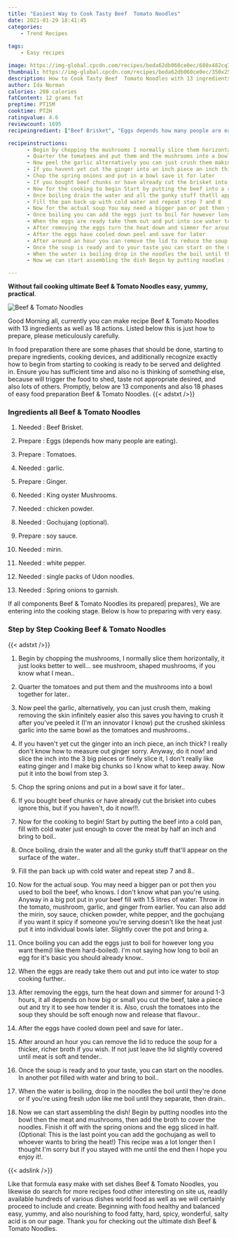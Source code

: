 ```yaml
---
title: "Easiest Way to Cook Tasty Beef  Tomato Noodles"
date: 2021-01-29 18:41:45
categories:
    - Trend Recipes
    
tags:
    - Easy recipes

image: https://img-global.cpcdn.com/recipes/beda62db060ce0ec/680x482cq70/beef-tomato-noodles-recipe-main-photo.jpg
thumbnail: https://img-global.cpcdn.com/recipes/beda62db060ce0ec/350x250cq70/beef-tomato-noodles-recipe-main-photo.jpg
description: How to Cook Tasty Beef  Tomato Noodles with 13 ingredients and 18 stages of easy cooking.
author: Ida Norman
calories: 208 calories
fatContent: 12 grams fat
preptime: PT15M
cooktime: PT2H
ratingvalue: 4.6
reviewcount: 1695
recipeingredient: ["Beef Brisket", "Eggs depends how many people are eating", "Tomatoes", "garlic", "Ginger", "King oyster Mushrooms", "chicken powder", "Gochujang optional", "soy sauce", "mirin", "white pepper", "single packs of Udon noodles", "Spring onions to garnish"]

recipeinstructions: 
      - Begin by chopping the mushrooms I normally slice them horizontally it just looks better to well see mushroom shaped mushrooms if you know what I mean 
      - Quarter the tomatoes and put them and the mushrooms into a bowl together for later 
      - Now peel the garlic alternatively you can just crush them making removing the skin infinitely easier also this saves you having to crush it after youve peeled it Im an innovator I know put the crushed skinless garlic into the same bowl as the tomatoes and mushrooms 
      - If you havent yet cut the ginger into an inch piece an inch thick I really dont know how to measure out ginger sorry Anyway do it now and slice the inch into the 3 big pieces or finely slice it I dont really like eating ginger and I make big chunks so I know what to keep away Now put it into the bowl from step 3 
      - Chop the spring onions and put in a bowl save it for later 
      - If you bought beef chunks or have already cut the brisket into cubes ignore this but if you havent do it now 
      - Now for the cooking to begin Start by putting the beef into a cold pan fill with cold water just enough to cover the meat by half an inch and bring to boil 
      - Once boiling drain the water and all the gunky stuff thatll appear on the surface of the water 
      - Fill the pan back up with cold water and repeat step 7 and 8 
      - Now for the actual soup You may need a bigger pan or pot then you used to boil the beef who knows I dont know what pan youre using Anyway in a big pot put in your beef fill with 15 litres of water Throw in the tomato mushroom garlic and ginger from earlier You can also add the mirin soy sauce chicken powder white pepper and the gochujang if you want it spicy if someone youre serving doesnt like the heat just put it into individual bowls later Slightly cover the pot and bring a 
      - Once boiling you can add the eggs just to boil for however long you want themI like them hardboiled Im not saying how long to boil an egg for its basic you should already know 
      - When the eggs are ready take them out and put into ice water to stop cooking further 
      - After removing the eggs turn the heat down and simmer for around 13 hours it all depends on how big or small you cut the beef take a piece out and try it to see how tender it is Also crush the tomatoes into the soup they should be soft enough now and release that flavour 
      - After the eggs have cooled down peel and save for later 
      - After around an hour you can remove the lid to reduce the soup for a thicker richer broth if you wish If not just leave the lid slightly covered until meat is soft and tender 
      - Once the soup is ready and to your taste you can start on the noodles In another pot filled with water and bring to boil 
      - When the water is boiling drop in the noodles the boil until theyre done or if youre using fresh udon like me boil until they separate then drain 
      - Now we can start assembling the dish Begin by putting noodles into the bowl then the meat and mushrooms then add the broth to cover the noodles Finish it off with the spring onions and the egg sliced in half Optional This is the last point you can add the gochujang as well to whoever wants to bring the heat This recipe was a lot longer then I thought Im sorry but if you stayed with me until the end then I hope you enjoy it

---
```




**Without fail cooking ultimate Beef &amp; Tomato Noodles easy, yummy, practical**. 


![Beef &amp; Tomato Noodles](https://img-global.cpcdn.com/recipes/beda62db060ce0ec/680x482cq70/beef-tomato-noodles-recipe-main-photo.jpg "Beef &amp; Tomato Noodles")




Good Morning all, currently you can make recipe Beef &amp; Tomato Noodles with 13 ingredients as well as 18 actions. Listed below this is just how to prepare, please meticulously carefully.

In food preparation there are some phases that should be done, starting to prepare ingredients, cooking devices, and additionally recognize exactly how to begin from starting to cooking is ready to be served and delighted in. Ensure you has sufficient time and also no is thinking of something else, because will trigger the food to shed, taste not appropriate desired, and also lots of others. Promptly, below are 13 components and also 18 phases of easy food preparation Beef &amp; Tomato Noodles.
{{< adstxt />}}

### Ingredients all Beef &amp; Tomato Noodles


1. Needed  : Beef Brisket.

1. Prepare  : Eggs (depends how many people are eating).

1. Prepare  : Tomatoes.

1. Needed  : garlic.

1. Prepare  : Ginger.

1. Needed  : King oyster Mushrooms.

1. Needed  : chicken powder.

1. Needed  : Gochujang (optional).

1. Prepare  : soy sauce.

1. Needed  : mirin.

1. Needed  : white pepper.

1. Needed  : single packs of Udon noodles.

1. Needed  : Spring onions to garnish.



If all components Beef &amp; Tomato Noodles its prepared| prepares}, We are entering into the cooking stage. Below is how to preparing with very easy.

### Step by Step Cooking Beef &amp; Tomato Noodles

{{< adstxt />}}


1. Begin by chopping the mushrooms, I normally slice them horizontally, it just looks better to well... see mushroom, shaped mushrooms, if you know what I mean..



1. Quarter the tomatoes and put them and the mushrooms into a bowl together for later..



1. Now peel the garlic, alternatively, you can just crush them, making removing the skin infinitely easier also this saves you having to crush it after you&#39;ve peeled it (I&#39;m an innovator I know) put the crushed skinless garlic into the same bowl as the tomatoes and mushrooms..



1. If you haven&#39;t yet cut the ginger into an inch piece, an inch thick? I really don&#39;t know how to measure out ginger sorry. Anyway, do it now! and slice the inch into the 3 big pieces or finely slice it, I don&#39;t really like eating ginger and I make big chunks so I know what to keep away. Now put it into the bowl from step 3.



1. Chop the spring onions and put in a bowl save it for later..



1. If you bought beef chunks or have already cut the brisket into cubes ignore this, but if you haven&#39;t, do it now!!!.



1. Now for the cooking to begin! Start by putting the beef into a cold pan, fill with cold water just enough to cover the meat by half an inch and bring to boil..



1. Once boiling, drain the water and all the gunky stuff that&#39;ll appear on the surface of the water..



1. Fill the pan back up with cold water and repeat step 7 and 8..



1. Now for the actual soup. You may need a bigger pan or pot then you used to boil the beef, who knows. I don&#39;t know what pan you&#39;re using. Anyway in a big pot put in your beef fill with 1.5 litres of water. Throw in the tomato, mushroom, garlic, and ginger from earlier. You can also add the mirin, soy sauce, chicken powder, white pepper, and the gochujang if you want it spicy if someone you&#39;re serving doesn&#39;t like the heat just put it into individual bowls later. Slightly cover the pot and bring a.



1. Once boiling you can add the eggs just to boil for however long you want them(I like them hard-boiled). I&#39;m not saying how long to boil an egg for it&#39;s basic you should already know..



1. When the eggs are ready take them out and put into ice water to stop cooking further..



1. After removing the eggs, turn the heat down and simmer for around 1-3 hours, it all depends on how big or small you cut the beef, take a piece out and try it to see how tender it is. Also, crush the tomatoes into the soup they should be soft enough now and release that flavour..



1. After the eggs have cooled down peel and save for later..



1. After around an hour you can remove the lid to reduce the soup for a thicker, richer broth if you wish. If not just leave the lid slightly covered until meat is soft and tender..



1. Once the soup is ready and to your taste, you can start on the noodles. In another pot filled with water and bring to boil..



1. When the water is boiling, drop in the noodles the boil until they&#39;re done or if you&#39;re using fresh udon like me boil until they separate, then drain..



1. Now we can start assembling the dish! Begin by putting noodles into the bowl then the meat and mushrooms, then add the broth to cover the noodles. Finish it off with the spring onions and the egg sliced in half. (Optional: This is the last point you can add the gochujang as well to whoever wants to bring the heat!) This recipe was a lot longer then I thought I&#39;m sorry but if you stayed with me until the end then I hope you enjoy it!.





{{< adslink />}}

Like that formula easy make with set dishes Beef &amp; Tomato Noodles, you likewise do search for more recipes food other interesting on site us, readily available hundreds of various dishes world food as well as we will certainly proceed to include and create. Beginning with food healthy and balanced easy, yummy, and also nourishing to food fatty, hard, spicy, wonderful, salty acid is on our page. Thank you for checking out the ultimate dish Beef &amp; Tomato Noodles.
